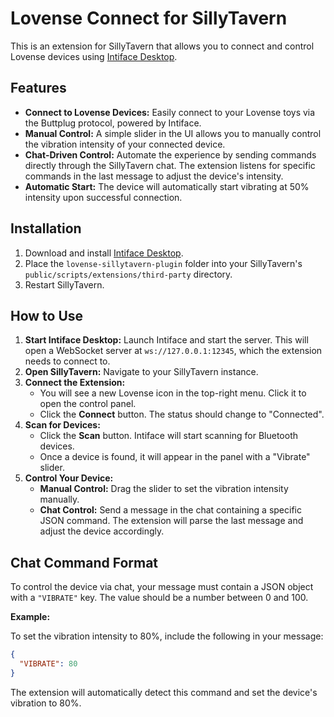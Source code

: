 
# Lovense Connect for SillyTavern

This is an extension for SillyTavern that allows you to connect and control Lovense devices using [Intiface Desktop](https://intiface.com/).

## Features

*   **Connect to Lovense Devices:** Easily connect to your Lovense toys via the Buttplug protocol, powered by Intiface.
*   **Manual Control:** A simple slider in the UI allows you to manually control the vibration intensity of your connected device.
*   **Chat-Driven Control:** Automate the experience by sending commands directly through the SillyTavern chat. The extension listens for specific commands in the last message to adjust the device's intensity.
*   **Automatic Start:** The device will automatically start vibrating at 50% intensity upon successful connection.

## Installation

1.  Download and install [Intiface Desktop](https://intiface.com/).
2.  Place the `lovense-sillytavern-plugin` folder into your SillyTavern's `public/scripts/extensions/third-party` directory.
3.  Restart SillyTavern.

## How to Use

1.  **Start Intiface Desktop:** Launch Intiface and start the server. This will open a WebSocket server at `ws://127.0.0.1:12345`, which the extension needs to connect to.
2.  **Open SillyTavern:** Navigate to your SillyTavern instance.
3.  **Connect the Extension:**
    *   You will see a new Lovense icon in the top-right menu. Click it to open the control panel.
    *   Click the **Connect** button. The status should change to "Connected".
4.  **Scan for Devices:**
    *   Click the **Scan** button. Intiface will start scanning for Bluetooth devices.
    *   Once a device is found, it will appear in the panel with a "Vibrate" slider.
5.  **Control Your Device:**
    *   **Manual Control:** Drag the slider to set the vibration intensity manually.
    *   **Chat Control:** Send a message in the chat containing a specific JSON command. The extension will parse the last message and adjust the device accordingly.

## Chat Command Format

To control the device via chat, your message must contain a JSON object with a `"VIBRATE"` key. The value should be a number between 0 and 100.

**Example:**

To set the vibration intensity to 80%, include the following in your message:

```json
{
  "VIBRATE": 80
}
```

The extension will automatically detect this command and set the device's vibration to 80%.
